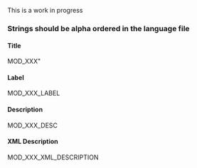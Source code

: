 This is a work in progress

### Strings should be alpha ordered in the language file

#### Title
MOD_XXX"

#### Label
MOD_XXX_LABEL

#### Description
MOD_XXX_DESC

#### XML Description
MOD_XXX_XML_DESCRIPTION
